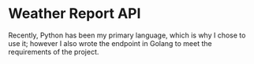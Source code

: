 # Weather Report API
Recently, Python has been my primary language, which is why I chose to use it; however I also wrote the endpoint in Golang to meet the requirements of the project.
